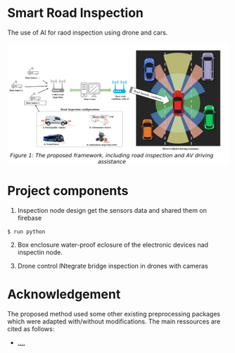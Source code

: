 # Smart Road Inspection
The use of AI for raod inspection using drone and cars. 

<p align="center">
<img  src="files/HAIS-framework.png" alt="alt text" width="512" >
 </p>
<p align="center">

</p>


# Project components
1. Inspection node design
get the sensors data and shared them on firebase
```
$ run python

```
2. Box enclosure
water-proof eclosure of the electronic devices nad inspectin node.

2. Drone control
INtegrate bridge inspection in drones with cameras


# Acknowledgement

The proposed method used some other existing preprocessing packages which were adapted with/without modifications. The main ressources are cited as follows:
*  [.... ](https://github.com)
